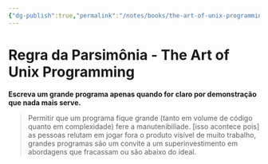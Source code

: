 ```yaml
---
{"dg-publish":true,"permalink":"/notes/books/the-art-of-unix-programming/regra-da-parsimonia/","dgHomeLink":true,"dgPassFrontmatter":false}
---
```


# Regra da Parsimônia - The Art of Unix Programming

**Escreva um grande programa apenas quando for claro por demonstração que nada mais serve.**

> Permitir que um programa fique grande (tanto em volume de código quanto em complexidade) fere a manutenibiliade. [isso acontece pois] as pessoas relutam em jogar fora o produto visível de muito trabalho, grandes programas são um convite a um superinvestimento em abordagens que fracassam ou são abaixo do ideal.

